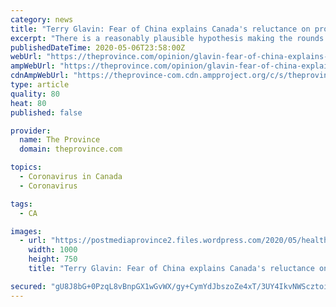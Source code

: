 ```yaml
---
category: news
title: "Terry Glavin: Fear of China explains Canada's reluctance on probe into origins of COVID-19"
excerpt: "There is a reasonably plausible hypothesis making the rounds that accounts for Canada’s strange distinction among the world’s leading democracies as the silent outlier, the one"
publishedDateTime: 2020-05-06T23:58:00Z
webUrl: "https://theprovince.com/opinion/glavin-fear-of-china-explains-canadas-reluctance-on-probe-into-origins-of-covid-19/wcm/4c4587b6-f4b1-47b8-a3fd-7c224bc0d387"
ampWebUrl: "https://theprovince.com/opinion/glavin-fear-of-china-explains-canadas-reluctance-on-probe-into-origins-of-covid-19/wcm/4c4587b6-f4b1-47b8-a3fd-7c224bc0d387/amp"
cdnAmpWebUrl: "https://theprovince-com.cdn.ampproject.org/c/s/theprovince.com/opinion/glavin-fear-of-china-explains-canadas-reluctance-on-probe-into-origins-of-covid-19/wcm/4c4587b6-f4b1-47b8-a3fd-7c224bc0d387/amp"
type: article
quality: 80
heat: 80
published: false

provider:
  name: The Province
  domain: theprovince.com

topics:
  - Coronavirus in Canada
  - Coronavirus

tags:
  - CA

images:
  - url: "https://postmediaprovince2.files.wordpress.com/2020/05/health-coronavirus-pacific.jpg"
    width: 1000
    height: 750
    title: "Terry Glavin: Fear of China explains Canada's reluctance on probe into origins of COVID-19"

secured: "gU8J8bG+0PzqL8vBnpGX1wGvWX/gy+CymYdJbszoZe4xT/3UY4IkvNWScztoi70tzQ6ug7lywxY3cm01wwLvrh5X0M4/zFMKc30ewnYW2y+MkMb4K65NqFljVV09e5I1sX3/X9Pk67GwrNPcYjP8Fg1WylZH8x9jRJo5kiFA7oaXWCaQP/fq6ZGFFCS3EAk2WNNGlXEzX6amyr7dMBID7v2b0Tg6KLkH9owHxN4cIQFzj+Wnc+ZeY4VhZtvhFjwZbksD7XOHtrspgt+kn4Q5u/3isRGC1lEjSui96E2JWj8AFpASdzz0IRYt/DbWe03n7jj95FuNxmvCqO1BzT6Xb4DA/U7rdKZtyrWInZ7nv5AFq18xBT8RH45TqWsgEkU+hXNzuoyCAgBkupc37ZegvNpt9tp2gWaSyjvUgSem4ROv56XXdz9nab5HIAoXhgeRKH2eiWy2FHwqcVAIF4RcjryatsGS2T81ybqW3sWDjfs=;JSNddPqNjUWAo9lGcnk/Vw=="
---
```


